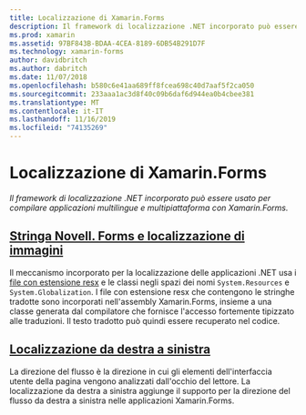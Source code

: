 ```yaml
---
title: Localizzazione di Xamarin.Forms
description: Il framework di localizzazione .NET incorporato può essere usato per compilare applicazioni multilingue e multipiattaforma con Xamarin.Forms. Il testo e le immagini possono essere localizzati e le applicazioni possono supportare la direzione del flusso da destra a sinistra.
ms.prod: xamarin
ms.assetid: 97BF843B-BDAA-4CEA-8189-6DB54B291D7F
ms.technology: xamarin-forms
author: davidbritch
ms.author: dabritch
ms.date: 11/07/2018
ms.openlocfilehash: b580c6e41aa689ff8fcea698c40d7aaf5f2ca050
ms.sourcegitcommit: 233aaa1ac3d8f40c09b6daf6d944ea0b4cbee381
ms.translationtype: MT
ms.contentlocale: it-IT
ms.lasthandoff: 11/16/2019
ms.locfileid: "74135269"
---
```

# <a name="xamarinforms-localization"></a>Localizzazione di Xamarin.Forms

_Il framework di localizzazione .NET incorporato può essere usato per compilare applicazioni multilingue e multipiattaforma con Xamarin.Forms._

## <a name="xamarinforms-string-and-image-localizationtextmd"></a>[Stringa Novell. Forms e localizzazione di immagini](text.md)

Il meccanismo incorporato per la localizzazione delle applicazioni .NET usa i [file con estensione resx](https://docs.microsoft.com/dotnet/framework/resources/creating-resource-files-for-desktop-apps#resources-in-resx-files) e le classi negli spazi dei nomi `System.Resources` e `System.Globalization`. I file con estensione resx che contengono le stringhe tradotte sono incorporati nell'assembly Xamarin.Forms, insieme a una classe generata dal compilatore che fornisce l'accesso fortemente tipizzato alle traduzioni. Il testo tradotto può quindi essere recuperato nel codice.

## <a name="right-to-left-localizationright-to-leftmd"></a>[Localizzazione da destra a sinistra](right-to-left.md)

La direzione del flusso è la direzione in cui gli elementi dell'interfaccia utente della pagina vengono analizzati dall'occhio del lettore. La localizzazione da destra a sinistra aggiunge il supporto per la direzione del flusso da destra a sinistra nelle applicazioni Xamarin.Forms.
